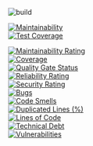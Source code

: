 ![build](https://github.com/qlba/xlam/actions/workflows/node.js.yml/badge.svg)

[![Maintainability](https://api.codeclimate.com/v1/badges/533dae45e7403e7bb76b/maintainability)](https://codeclimate.com/github/qlba/xlam/maintainability)<br/>
[![Test Coverage](https://api.codeclimate.com/v1/badges/533dae45e7403e7bb76b/test_coverage)](https://codeclimate.com/github/qlba/xlam/test_coverage)

[![Maintainability Rating](https://sonarcloud.io/api/project_badges/measure?project=qlba_xlam&metric=sqale_rating)](https://sonarcloud.io/summary/new_code?id=qlba_xlam)<br/>
[![Coverage](https://sonarcloud.io/api/project_badges/measure?project=qlba_xlam&metric=coverage)](https://sonarcloud.io/summary/new_code?id=qlba_xlam)<br/>
[![Quality Gate Status](https://sonarcloud.io/api/project_badges/measure?project=qlba_xlam&metric=alert_status)](https://sonarcloud.io/summary/new_code?id=qlba_xlam)<br/>
[![Reliability Rating](https://sonarcloud.io/api/project_badges/measure?project=qlba_xlam&metric=reliability_rating)](https://sonarcloud.io/summary/new_code?id=qlba_xlam)<br/>
[![Security Rating](https://sonarcloud.io/api/project_badges/measure?project=qlba_xlam&metric=security_rating)](https://sonarcloud.io/summary/new_code?id=qlba_xlam)<br/>
[![Bugs](https://sonarcloud.io/api/project_badges/measure?project=qlba_xlam&metric=bugs)](https://sonarcloud.io/summary/new_code?id=qlba_xlam)<br/>
[![Code Smells](https://sonarcloud.io/api/project_badges/measure?project=qlba_xlam&metric=code_smells)](https://sonarcloud.io/summary/new_code?id=qlba_xlam)<br/>
[![Duplicated Lines (%)](https://sonarcloud.io/api/project_badges/measure?project=qlba_xlam&metric=duplicated_lines_density)](https://sonarcloud.io/summary/new_code?id=qlba_xlam)<br/>
[![Lines of Code](https://sonarcloud.io/api/project_badges/measure?project=qlba_xlam&metric=ncloc)](https://sonarcloud.io/summary/new_code?id=qlba_xlam)<br/>
[![Technical Debt](https://sonarcloud.io/api/project_badges/measure?project=qlba_xlam&metric=sqale_index)](https://sonarcloud.io/summary/new_code?id=qlba_xlam)<br/>
[![Vulnerabilities](https://sonarcloud.io/api/project_badges/measure?project=qlba_xlam&metric=vulnerabilities)](https://sonarcloud.io/summary/new_code?id=qlba_xlam)<br/>
